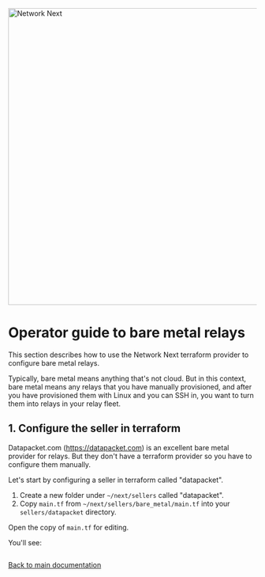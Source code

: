<img src="https://static.wixstatic.com/media/799fd4_0512b6edaeea4017a35613b4c0e9fc0b~mv2.jpg/v1/fill/w_1200,h_140,al_c,q_80,usm_0.66_1.00_0.01/networknext_logo_colour_black_RGB_tightc.jpg" alt="Network Next" width="600"/>

<br>

# Operator guide to bare metal relays

This section describes how to use the Network Next terraform provider to configure bare metal relays.

Typically, bare metal means anything that's not cloud. But in this context, bare metal means any relays that you have manually provisioned, and after you have provisioned them with Linux and you can SSH in, you want to turn them into relays in your relay fleet.

## 1. Configure the seller in terraform

Datapacket.com (https://datapacket.com) is an excellent bare metal provider for relays. But they don't have a terraform provider so you have to configure them manually.

Let's start by configuring a seller in terraform called "datapacket".

1. Create a new folder under `~/next/sellers` called "datapacket".
2. Copy `main.tf` from `~/next/sellers/bare_metal/main.tf` into your `sellers/datapacket` directory.

Open the copy of `main.tf` for editing.

You'll see:

```
```

[Back to main documentation](../README.md)
